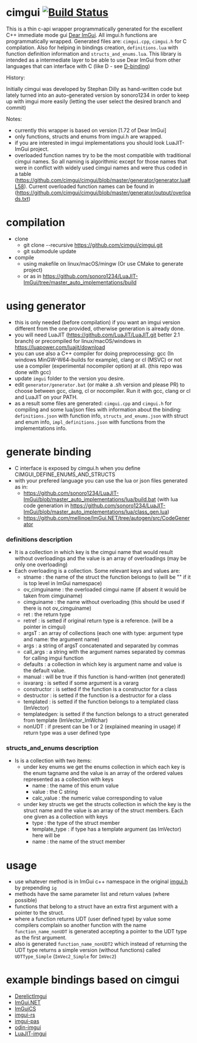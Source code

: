 # cimgui [![Build Status](https://travis-ci.org/sonoro1234/cimgui.svg?branch=master)](https://travis-ci.org/sonoro1234/cimgui)


This is a thin c-api wrapper programmatically generated for the excellent C++ immediate mode gui [Dear ImGui](https://github.com/ocornut/imgui).
All imgui.h functions are programmatically wrapped.
Generated files are: `cimgui.cpp`, `cimgui.h` for C compilation. Also for helping in bindings creation, `definitions.lua` with function definition information and `structs_and_enums.lua`.
This library is intended as a intermediate layer to be able to use Dear ImGui from other languages that can interface with C (like D - see [D-binding](https://github.com/Extrawurst/DerelictImgui))

History:

Initially cimgui was developed by Stephan Dilly as hand-written code but lately turned into an auto-generated version by sonoro1234 in order to keep up with imgui more easily (letting the user select the desired branch and commit)

Notes:
* currently this wrapper is based on version [1.72 of Dear ImGui]
* only functions, structs and enums from imgui.h are wrapped.
* if you are interested in imgui implementations you should look LuaJIT-ImGui project.
* overloaded function names try to be the most compatible with traditional cimgui names. So all naming is algorithmic except for those names that were in conflict with widely used cimgui names and were thus coded in a table (https://github.com/cimgui/cimgui/blob/master/generator/generator.lua#L58). Current overloaded function names can be found in (https://github.com/cimgui/cimgui/blob/master/generator/output/overloads.txt)

# compilation

* clone 
  * git clone --recursive https://github.com/cimgui/cimgui.git
  * git submodule update
* compile 
  * using makefile on linux/macOS/mingw (Or use CMake to generate project)
  * or as in https://github.com/sonoro1234/LuaJIT-ImGui/tree/master_auto_implementations/build

# using generator

* this is only needed (before compilation) if you want an imgui version different from the one provided, otherwise generation is already done.
* you will need LuaJIT (https://github.com/LuaJIT/LuaJIT.git better 2.1 branch) or precompiled for linux/macOS/windows in https://luapower.com/luajit/download
* you can use also a C++ compiler for doing preprocessing: gcc (In windows MinGW-W64-builds for example), clang or cl (MSVC) or not use a compiler (experimental nocompiler option) at all. (this repo was done with gcc)
* update `imgui` folder to the version you desire.
* edit `generator/generator.bat` (or make a .sh version and please PR) to choose between gcc, clang, cl or nocompiler. Run it with gcc, clang or cl and LuaJIT on your PATH.
* as a result some files are generated: `cimgui.cpp` and `cimgui.h` for compiling and some lua/json files with information about the binding: `definitions.json` with function info, `structs_and_enums.json` with struct and enum info, `impl_definitions.json` with functions from the implementations info. 

# generate binding
* C interface is exposed by cimgui.h when you define CIMGUI_DEFINE_ENUMS_AND_STRUCTS
* with your prefered language you can use the lua or json files generated as in:
  * https://github.com/sonoro1234/LuaJIT-ImGui/blob/master_auto_implementations/lua/build.bat (with lua code generation in https://github.com/sonoro1234/LuaJIT-ImGui/blob/master_auto_implementations/lua/class_gen.lua)
  * https://github.com/mellinoe/ImGui.NET/tree/autogen/src/CodeGenerator
### definitions description
* It is a collection in which key is the cimgui name that would result without overloadings and the value is an array of overloadings (may be only one overloading)
* Each overloading is a collection. Some relevant keys and values are:
  * stname : the name of the struct the function belongs to (will be "" if it is top level in ImGui namespace)
  * ov_cimguiname : the overloaded cimgui name (if absent it would be taken from cimguiname)
  * cimguiname : the name without overloading (this should be used if there is not ov_cimguiname)
  * ret : the return type
  * retref : is setted if original return type is a reference. (will be a pointer in cimgui)
  * argsT : an array of collections (each one with type: argument type and name: the argument name)
  * args : a string of argsT concatenated and separated by commas
  * call_args : a string with the argument names separated by commas for calling imgui function
  * defaults : a collection in which key is argument name and value is the default value.
  * manual : will be true if this function is hand-written (not generated)
  * isvararg : is setted if some argument is a vararg
  * constructor : is setted if the function is a constructor for a class
  * destructor : is setted if the function is a destructor for a class
  * templated : is setted if the function belongs to a templated class (ImVector)
  * templatedgen: is setted if the function belongs to a struct generated from template (ImVector_ImWchar)
  * nonUDT : if present can be 1 or 2 (explained meaning in usage) if return type was a user defined type
### structs_and_enums description
* Is is a collection with two items:
  * under key enums we get the enums collection in which each key is the enum tagname and the value is an array of the ordered values represented as a collection with keys
    * name : the name of this enum value
    * value : the C string
    * calc_value : the numeric value corresponding to value
  * under key structs we get the structs collection in which the key is the struct name and the value is an array of the struct members. Each one given as a collection with keys
    * type : the type of the struct member
    * template_type : if type has a template argument (as ImVector) here will be
    * name : the name of the struct member
# usage

* use whatever method is in ImGui c++ namespace in the original [imgui.h](https://github.com/ocornut/imgui/blob/master/imgui.h) by prepending `ig`
* methods have the same parameter list and return values (where possible)
* functions that belong to a struct have an extra first argument with a pointer to the struct.
* where a function returns UDT (user defined type) by value some compilers complain so another function with the name `function_name_nonUDT` is generated accepting a pointer to the UDT type as the first argument.
* also is generated `function_name_nonUDT2` which instead of returning the UDT type returns a simple version (without functions) called `UDTType_Simple` (`ImVec2_Simple` for `ImVec2`)

# example bindings based on cimgui

* [DerelictImgui](https://github.com/Extrawurst/DerelictImgui)
* [ImGui.NET](https://github.com/mellinoe/ImGui.NET)
* [ImGuiCS](https://github.com/conatuscreative/ImGuiCS)
* [imgui-rs](https://github.com/Gekkio/imgui-rs)
* [imgui-pas](https://github.com/dpethes/imgui-pas)
* [odin-imgui](https://github.com/ThisDrunkDane/odin-imgui)
* [LuaJIT-imgui](https://github.com/sonoro1234/LuaJIT-ImGui)
